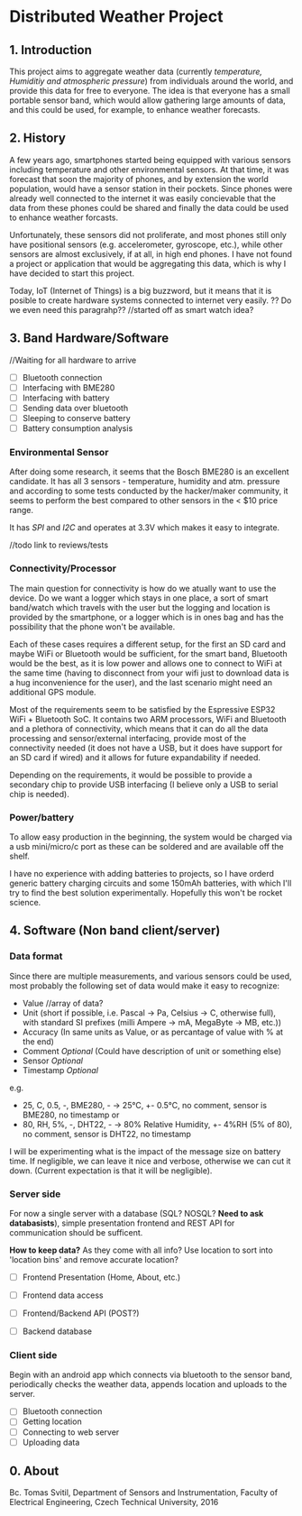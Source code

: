 # Distributed Weather Project

## 1. Introduction

This project aims to aggregate weather data (currently *temperature, Humiditiy and atmospheric pressure*) from individuals around the world, and provide this data for free to everyone. The idea is that everyone has a small portable sensor band, which would allow gathering large amounts of data, and this could be used, for example, to enhance weather forecasts.

## 2. History

A few years ago, smartphones started being equipped with various sensors including temperature and other environmental sensors. At that time, it was forecast that soon the majority of phones, and by extension the world population, would have a sensor station in their pockets. Since phones were already well connected to the internet it was easily concievable that the data from these phones could be shared and finally the data could be used to enhance weather forcasts.

Unfortunately, these sensors did not proliferate, and most phones still only have positional sensors (e.g. accelerometer, gyroscope, etc.), while other sensors are almost exclusively, if at all, in high end phones. I have not found a project or application that would be aggregating this data, which is why I have decided to start this project.

Today, IoT (Internet of Things) is a big buzzword, but it means that it is posible to create hardware systems connected to internet very easily. ?? Do we even need this paragrahp??
//started off as smart watch idea?

## 3. Band Hardware/Software

//Waiting for all hardware to arrive

- [ ] Bluetooth connection
- [ ] Interfacing with BME280
- [ ] Interfacing with battery
- [ ] Sending data over bluetooth
- [ ] Sleeping to conserve battery
- [ ] Battery consumption analysis

### Environmental Sensor

After doing some research, it seems that the Bosch BME280 is an excellent candidate. It has all 3 sensors - temperature, humidity and atm. pressure and according to some tests conducted by the hacker/maker community, it seems to perform the best compared to other sensors in the < $10 price range. 

It has *SPI* and *I2C* and operates at 3.3V which makes it easy to integrate. 

//todo link to reviews/tests

### Connectivity/Processor

The main question for connectivity is how do we atually want to use the device. Do we want a logger which stays in one place, a sort of smart band/watch which travels with the user but the logging and location is provided by the smartphone, or a logger which is in ones bag and has the possibility that the phone won't be available.

Each of these cases requires a different setup, for the first an SD card and maybe WiFi or Bluetooth would be sufficient, for the smart band, Bluetooth would be the best, as it is low power and allows one to connect to WiFi at the same time (having to disconnect from your wifi just to download data is a hug inconvenience for the user), and the last scenario might need an additional GPS module.

Most of the requirements seem to be satisfied by the Espressive ESP32 WiFi + Bluetooth SoC. It contains two ARM processors, WiFi and Bluetooth and a plethora of connectivity, which means that it can do all the data processing and sensor/external interfacing, provide most of the connectivity needed (it does not have a USB, but it does have support for an SD card if wired) and it allows for future expandability if needed.

Depending on the requirements, it would be possible to provide a secondary chip to provide USB interfacing (I believe only a USB to serial chip is needed).

### Power/battery

To allow easy production in the beginning, the system would be charged via a usb mini/micro/c port as these can be soldered and are available off the shelf.

I have no experience with adding batteries to projects, so I have orderd generic battery charging circuits and some 150mAh batteries, with which I'll try to find the best solution experimentally. Hopefully this won't be rocket science.

## 4. Software (Non band client/server)

### Data format


Since there are multiple measurements, and various sensors could be used, most probably the following set of data would make it easy to recognize:

* Value //array of data?
* Unit (short if possible, i.e. Pascal -> Pa, Celsius -> C, otherwise full), with standard SI prefixes (milli Ampere -> mA, MegaByte -> MB, etc.))
* Accuracy (In same units as Value, or as percantage of value with % at the end)
* Comment *Optional* (Could have description of unit or something else)
* Sensor *Optional*
* Timestamp *Optional*

e.g. 
* 25, C, 0.5, -, BME280, - -> 25°C, +- 0.5°C, no comment, sensor is BME280, no timestamp or
* 80, RH, 5%, -, DHT22, -  -> 80% Relative Humidity, +- 4%RH (5% of 80), no comment, sensor is DHT22, no timestamp

I will be experimenting what is the impact of the message size on battery time. If negligible, we can leave it nice and verbose, otherwise we can cut it down. (Current expectation is that it will be negligible).

### Server side

For now a single server with a database (SQL? NOSQL? __Need to ask databasists__), simple presentation frontend and REST API for communication should be sufficent.

__How to keep data?__
As they come with all info?
Use location to sort into 'location bins' and remove accurate location?

- [ ] Frontend Presentation (Home, About, etc.)
- [ ] Frontend data access 
- [ ] Frontend/Backend API (POST?)
- [ ] Backend database


### Client side

Begin with an android app which connects via bluetooth to the sensor band, periodically checks the weather data, appends location and uploads to the server.

- [ ] Bluetooth connection
- [ ] Getting location
- [ ] Connecting to web server
- [ ] Uploading data

## 0. About
Bc. Tomas Svitil,
Department of Sensors and Instrumentation, Faculty of Electrical Engineering, Czech Technical University,
2016
